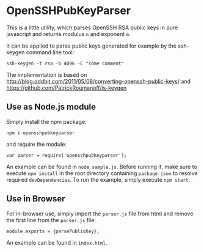 # OpenSSHPubKeyParser

This is a little utility, which parses OpenSSH RSA public keys in pure javascript and returns modulus `n` and exponent `e`.

It can be applied to parse public keys generated for example by the ssh-keygen command line tool:
```
ssh-keygen -t rsa -b 4096 -C "some comment"
```

The implementation is based on
http://blog.oddbit.com/2011/05/08/converting-openssh-public-keys/
and
https://github.com/PatrickRoumanoff/js-keygen

## Use as Node.js module
Simply install the npm package:
```
npm i opensshpubkeyparser
```
and require the module:
```
var parser = require('opensshpubkeyparser');
```

An example can be found in `node_sample.js`.
Before running it, make sure to execute `npm install` in the root directory containing `package.json` to resolve required `devDependencies`.
To run the example, simply execute `npm start`.

## Use in Browser
For in-browser use, simply import the `parser.js` file from html and remove the first line from the `parser.js` file:
```
module.exports = {parsePublicKey};
```

An example can be found in `index.html`.
